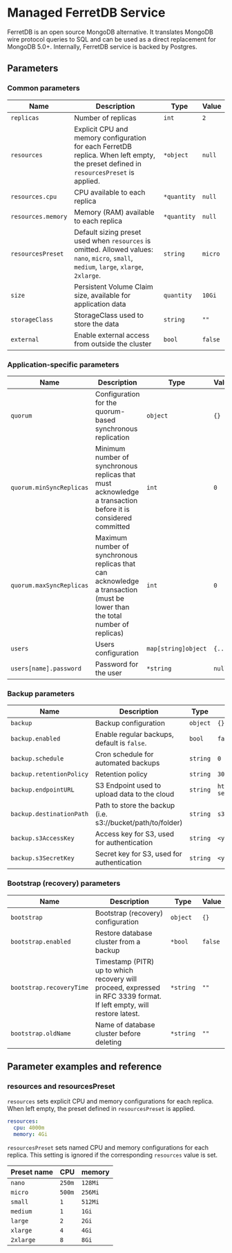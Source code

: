 # Managed FerretDB Service

FerretDB is an open source MongoDB alternative.
It translates MongoDB wire protocol queries to SQL and can be used as a direct replacement for MongoDB 5.0+.
Internally, FerretDB service is backed by Postgres.

## Parameters

### Common parameters

| Name               | Description                                                                                                                               | Type        | Value   |
| ------------------ | ----------------------------------------------------------------------------------------------------------------------------------------- | ----------- | ------- |
| `replicas`         | Number of replicas                                                                                                                        | `int`       | `2`     |
| `resources`        | Explicit CPU and memory configuration for each FerretDB replica. When left empty, the preset defined in `resourcesPreset` is applied.     | `*object`   | `null`  |
| `resources.cpu`    | CPU available to each replica                                                                                                             | `*quantity` | `null`  |
| `resources.memory` | Memory (RAM) available to each replica                                                                                                    | `*quantity` | `null`  |
| `resourcesPreset`  | Default sizing preset used when `resources` is omitted. Allowed values: `nano`, `micro`, `small`, `medium`, `large`, `xlarge`, `2xlarge`. | `string`    | `micro` |
| `size`             | Persistent Volume Claim size, available for application data                                                                              | `quantity`  | `10Gi`  |
| `storageClass`     | StorageClass used to store the data                                                                                                       | `string`    | `""`    |
| `external`         | Enable external access from outside the cluster                                                                                           | `bool`      | `false` |


### Application-specific parameters

| Name                     | Description                                                                                                                 | Type                | Value   |
| ------------------------ | --------------------------------------------------------------------------------------------------------------------------- | ------------------- | ------- |
| `quorum`                 | Configuration for the quorum-based synchronous replication                                                                  | `object`            | `{}`    |
| `quorum.minSyncReplicas` | Minimum number of synchronous replicas that must acknowledge a transaction before it is considered committed                | `int`               | `0`     |
| `quorum.maxSyncReplicas` | Maximum number of synchronous replicas that can acknowledge a transaction (must be lower than the total number of replicas) | `int`               | `0`     |
| `users`                  | Users configuration                                                                                                         | `map[string]object` | `{...}` |
| `users[name].password`   | Password for the user                                                                                                       | `*string`           | `null`  |


### Backup parameters

| Name                     | Description                                                | Type     | Value                               |
| ------------------------ | ---------------------------------------------------------- | -------- | ----------------------------------- |
| `backup`                 | Backup configuration                                       | `object` | `{}`                                |
| `backup.enabled`         | Enable regular backups, default is `false`.                | `bool`   | `false`                             |
| `backup.schedule`        | Cron schedule for automated backups                        | `string` | `0 2 * * * *`                       |
| `backup.retentionPolicy` | Retention policy                                           | `string` | `30d`                               |
| `backup.endpointURL`     | S3 Endpoint used to upload data to the cloud               | `string` | `http://minio-gateway-service:9000` |
| `backup.destinationPath` | Path to store the backup (i.e. s3://bucket/path/to/folder) | `string` | `s3://bucket/path/to/folder/`       |
| `backup.s3AccessKey`     | Access key for S3, used for authentication                 | `string` | `<your-access-key>`                 |
| `backup.s3SecretKey`     | Secret key for S3, used for authentication                 | `string` | `<your-secret-key>`                 |


### Bootstrap (recovery) parameters

| Name                     | Description                                                                                                           | Type      | Value   |
| ------------------------ | --------------------------------------------------------------------------------------------------------------------- | --------- | ------- |
| `bootstrap`              | Bootstrap (recovery) configuration                                                                                    | `object`  | `{}`    |
| `bootstrap.enabled`      | Restore database cluster from a backup                                                                                | `*bool`   | `false` |
| `bootstrap.recoveryTime` | Timestamp (PITR) up to which recovery will proceed, expressed in RFC 3339 format. If left empty, will restore latest. | `*string` | `""`    |
| `bootstrap.oldName`      | Name of database cluster before deleting                                                                              | `*string` | `""`    |


## Parameter examples and reference

### resources and resourcesPreset

`resources` sets explicit CPU and memory configurations for each replica.
When left empty, the preset defined in `resourcesPreset` is applied.

```yaml
resources:
  cpu: 4000m
  memory: 4Gi
```

`resourcesPreset` sets named CPU and memory configurations for each replica.
This setting is ignored if the corresponding `resources` value is set.

| Preset name | CPU    | memory  |
|-------------|--------|---------|
| `nano`      | `250m` | `128Mi` |
| `micro`     | `500m` | `256Mi` |
| `small`     | `1`    | `512Mi` |
| `medium`    | `1`    | `1Gi`   |
| `large`     | `2`    | `2Gi`   |
| `xlarge`    | `4`    | `4Gi`   |
| `2xlarge`   | `8`    | `8Gi`   |
